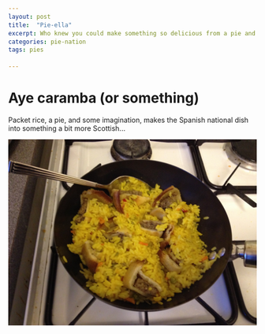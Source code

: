 ```yaml
---
layout: post
title:  "Pie-ella"
excerpt: Who knew you could make something so delicious from a pie and a packet?
categories: pie-nation
tags: pies

---
```


# Aye caramba (or something)

Packet rice, a pie, and some imagination, makes the Spanish national dish into something a bit more Scottish...

![Pies in a box](/assets/2012-12-02-pie-ella.jpeg)